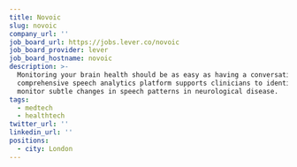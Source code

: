 ```yaml
---
title: Novoic
slug: novoic
company_url: ''
job_board_url: https://jobs.lever.co/novoic
job_board_provider: lever
job_board_hostname: novoic
description: >-
  Monitoring your brain health should be as easy as having a conversation. ‍ Our
  comprehensive speech analytics platform supports clinicians to identify and
  monitor subtle changes in speech patterns in neurological disease.
tags:
  - medtech
  - healthtech
twitter_url: ''
linkedin_url: ''
positions:
  - city: London
---
```

